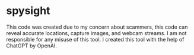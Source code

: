 # spysight
This code was created due to my concern about scammers, this code can reveal accurate locations, capture images, and webcam streams. I am not responsible for any misuse of this tool. I created this tool with the help of ChatGPT by OpenAI.
